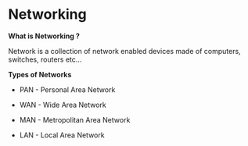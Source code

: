# Networking

**What is Networking ?**

Network is a collection of network enabled devices made of computers, switches, routers etc...

**Types of Networks**

* PAN - Personal Area Network

* WAN - Wide Area Network

* MAN - Metropolitan Area Network

* LAN - Local Area Network

